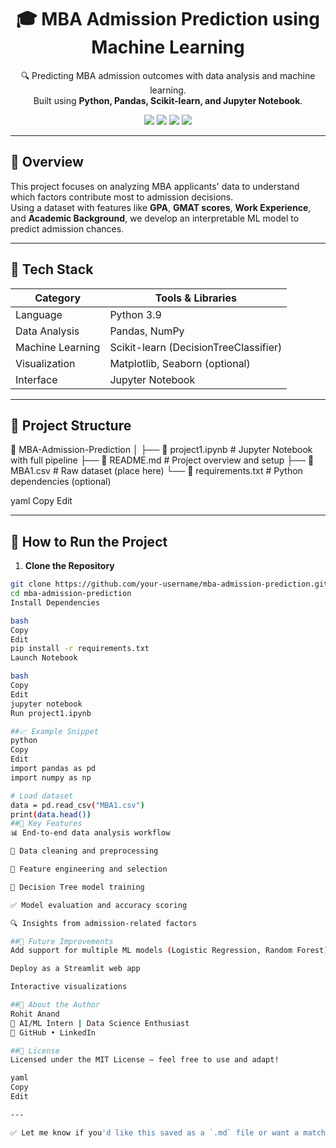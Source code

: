 <h1 align="center">🎓 MBA Admission Prediction using Machine Learning</h1>

<p align="center">
  🔍 Predicting MBA admission outcomes with data analysis and machine learning.<br>
  Built using <b>Python, Pandas, Scikit-learn, and Jupyter Notebook</b>.
</p>

<p align="center">
  <img src="https://img.shields.io/badge/Python-3.9-blue?logo=python&logoColor=white" />
  <img src="https://img.shields.io/badge/Jupyter-Notebook-orange?logo=jupyter" />
  <img src="https://img.shields.io/badge/ML-Scikit--Learn-yellow?logo=scikit-learn" />
  <img src="https://img.shields.io/badge/License-MIT-lightgrey" />
</p>

---

## 📌 Overview

This project focuses on analyzing MBA applicants' data to understand which factors contribute most to admission decisions.  
Using a dataset with features like **GPA**, **GMAT scores**, **Work Experience**, and **Academic Background**, we develop an interpretable ML model to predict admission chances.

---

## 🧰 Tech Stack

| Category         | Tools & Libraries                      |
|------------------|-----------------------------------------|
| Language         | Python 3.9                              |
| Data Analysis    | Pandas, NumPy                           |
| Machine Learning | Scikit-learn (DecisionTreeClassifier)   |
| Visualization    | Matplotlib, Seaborn (optional)          |
| Interface        | Jupyter Notebook                        |

---

## 📂 Project Structure

📁 MBA-Admission-Prediction
│
├── 📄 project1.ipynb # Jupyter Notebook with full pipeline
├── 📄 README.md # Project overview and setup
├── 📄 MBA1.csv # Raw dataset (place here)
└── 📄 requirements.txt # Python dependencies (optional)

yaml
Copy
Edit

---

## 🚀 How to Run the Project

1. **Clone the Repository**
```bash
git clone https://github.com/your-username/mba-admission-prediction.git
cd mba-admission-prediction
Install Dependencies

bash
Copy
Edit
pip install -r requirements.txt
Launch Notebook

bash
Copy
Edit
jupyter notebook
Run project1.ipynb

##📈 Example Snippet
python
Copy
Edit
import pandas as pd
import numpy as np

# Load dataset
data = pd.read_csv("MBA1.csv")
print(data.head())
##🎯 Key Features
📊 End-to-end data analysis workflow

🧹 Data cleaning and preprocessing

📌 Feature engineering and selection

🌳 Decision Tree model training

✅ Model evaluation and accuracy scoring

🔍 Insights from admission-related factors

##🤖 Future Improvements
Add support for multiple ML models (Logistic Regression, Random Forest)

Deploy as a Streamlit web app

Interactive visualizations

##👤 About the Author
Rohit Anand
📍 AI/ML Intern | Data Science Enthusiast
🔗 GitHub • LinkedIn

##📄 License
Licensed under the MIT License – feel free to use and adapt!

yaml
Copy
Edit

---

✅ Let me know if you'd like this saved as a `.md` file or want a matching `requirements.txt` for yo
